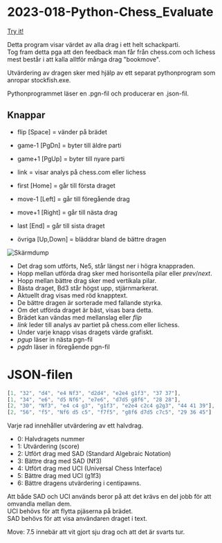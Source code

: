 # 2023-018-Python-Chess_Evaluate

[Try it!](https://christernilsson.github.io/2023-018-Python-Chess_Evaluate)

Detta program visar värdet av alla drag i ett helt schackparti.  
Tog fram detta pga att den feedback man får från chess.com och lichess mest består i att kalla alltför många drag "bookmove".  

Utvärdering av dragen sker med hjälp av ett separat pythonprogram som anropar stockfish.exe.

Pythonprogrammet läser en .pgn-fil och producerar en .json-fil.

## Knappar

* flip [Space] = vänder på brädet
* game-1 [PgDn] = byter till äldre parti
* game+1 [PgUp] = byter till nyare parti
* link = visar analys på chess.com eller lichess

* first [Home] = går till första draget
* move-1 [Left] = går till föregående drag
* move+1 [Right] = går till nästa drag
* last [End] = går till sista draget

* övriga [Up,Down] = bläddrar bland de bättre dragen

![Skärmdump](Capture.JPG)

* Det drag som utförts, Ne5, står längst ner i högra knappraden.
* Hopp mellan utförda drag sker med horisontella pilar eller *prev*/*next*.
* Hopp mellan bättre drag sker med vertikala pilar.
* Bästa draget, Bd3 står högst upp, stjärnmarkerat.
* Aktuellt drag visas med röd knapptext.
* De bättre dragen är sorterade med fallande styrka.
* Om det utförda draget är bäst, visas bara detta.
* Brädet kan vändas med mellanslag eller *flip*
* *link* leder till analys av partiet på chess.com eller lichess.
* Under varje knapp visas dragets värde grafiskt.
* *pgup* läser in nästa pgn-fil
* *pgdn* läser in föregående pgn-fil

# JSON-filen

```js
[1, "32", "d4", "e4 Nf3", "d2d4", "e2e4 g1f3", "37 37"],
[1, "34", "e6", "d5 Nf6", "e7e6", "d7d5 g8f6", "28 28"],
[2, "30", "Nf3", "e4 c4 g3", "g1f3", "e2e4 c2c4 g2g3", "44 41 39"],
[2, "56", "f5", "Nf6 d5 c5", "f7f5", "g8f6 d7d5 c7c5", "29 36 45"]
```

Varje rad innehåller utvärdering av ett halvdrag.
* 0: Halvdragets nummer
* 1: Utvärdering (score)
* 2: Utfört drag med SAD (Standard Algebraic Notation)
* 3: Bättre drag med SAD (Nf3)
* 4: Utfört drag med UCI (Universal Chess Interface)
* 5: Bättre drag med UCI (g1f3)
* 6: Bättre dragens utvärdering i centipawns.

Att både SAD och UCI används beror på att det krävs en del jobb för att omvandla mellan dem.  
UCI behövs för att flytta pjäserna på brädet.  
SAD behövs för att visa användaren draget i text.  

Move: 7.5 innebär att vit gjort sju drag och att det är svarts tur.

